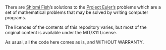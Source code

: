 There are [Shlomi Fish](http://www.shlomifish.org)’s solutions to
the [Project Euler’s](https://projecteuler.net/) problems which are a set of
mathematical problems that may be solved by writing computer programs.

The licences of the contents of this repository varies, but most of the
original content is available under the MIT/X11 License.

As usual, all the code here comes as is, and WITHOUT WARRANTY.
